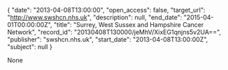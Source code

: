 {
  "date": "2013-04-08T13:00:00", 
  "open_access": false, 
  "target_url": "http://www.swshcn.nhs.uk", 
  "description": null, 
  "end_date": "2015-04-01T00:00:00Z", 
  "title": "Surrey, West Sussex and Hampshire Cancer Network", 
  "record_id": "20130408T130000/jeMhV/XixEG1qnjns5v2UA==", 
  "publisher": "swshcn.nhs.uk", 
  "start_date": "2013-04-08T13:00:00Z", 
  "subject": null
}

None